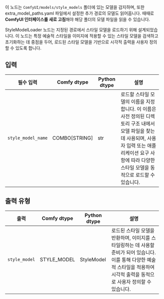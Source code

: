 이 노드는 `ComfyUI/models/style_models` 폴더에 있는 모델을 감지하며,
또한 extra_model_paths.yaml 파일에서 설정한 추가 경로의 모델도 읽어옵니다.
때때로 **ComfyUI 인터페이스를 새로 고침**해야 해당 폴더의 모델 파일을 읽을 수 있습니다.

StyleModelLoader 노드는 지정된 경로에서 스타일 모델을 로드하기 위해 설계되었습니다. 이 노드는 특정 예술적 스타일을 이미지에 적용할 수 있는 스타일 모델을 검색하고 초기화하는 데 중점을 두어, 로드된 스타일 모델을 기반으로 시각적 출력을 사용자 정의할 수 있도록 합니다.

## 입력

| 필수 입력 | Comfy dtype | Python dtype | 설명 |
| --- | --- | --- | --- |
| `style_model_name` | COMBO[STRING] | str | 로드할 스타일 모델의 이름을 지정합니다. 이 이름은 사전 정의된 디렉토리 구조 내에서 모델 파일을 찾는 데 사용되며, 사용자 입력 또는 애플리케이션 요구 사항에 따라 다양한 스타일 모델을 동적으로 로드할 수 있습니다. |

## 출력 유형

| 출력 | Comfy dtype | Python dtype | 설명 |
| --- | --- | --- | --- |
| `style_model` | STYLE_MODEL | StyleModel | 로드된 스타일 모델을 반환하며, 이미지를 스타일링하는 데 사용할 준비가 되어 있습니다. 이를 통해 다양한 예술적 스타일을 적용하여 시각적 출력을 동적으로 사용자 정의할 수 있습니다. |

